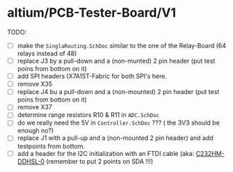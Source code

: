 # altium/PCB-Tester-Board/V1

TODO:
- [ ] make the `SinglaRouting.SchDoc` similar to the one of the Relay-Board (64 relays instead of 48)
- [ ] replace J3 by a pull-down and a (non-munted) 2 pin header (put test poins from bottom on it)
- [ ] add SPI headers (X7A15T-Fabric for both SPI's here.
- [ ] remove X35
- [ ] replace J4 bu a pull-down and a (non-mounted) 2 pin header (put test poins from bottom on it)
- [ ] remove X37
- [ ] determine range resistors R10 & R11 in `ADC.SchDoc` 
- [ ] do we really need the 5V in `Controller.SchDoc` ??? ( the 3V3 should be enough no?)
- [ ] replace J1 with a pull-up and a (non-mounted 2 pin header) and add testpoints from bottom.
- [ ] add a header for the I2C initialization with an FTDI cable (aka: [C232HM-DDHSL-0](documentation/FTDI-C232HM-DDHSL-0/DS_C232HM_MPSSE_CABLE.pdf) (remember to put 2 points on SDA !!!)

